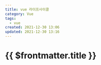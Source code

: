 ```yaml
---
title: vue 라이프사이클
category: Vue
tags:
  - vue
created: 2021-12-30 13:06
updated: 2021-12-30 13:16
---
```


# {{ $frontmatter.title }}
